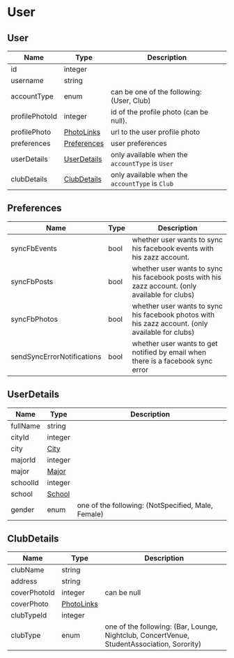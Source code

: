 User
=

User
-

|Name|Type|Description|
|----|----|-----------|
|id|integer||
|username|string||
|accountType|enum|can be one of the following: (User, Club)|
|profilePhotoId|integer|id of the profile photo (can be null).|
|profilePhoto|[PhotoLinks](https://github.com/zazzlife/api-docs/blob/master/objects/PhotoLinks.md)|url to the user profile photo|
|preferences|[Preferences](https://github.com/zazzlife/api-docs/blob/master/objects/user.md#preferences)|user preferences|
|userDetails|[UserDetails](https://github.com/zazzlife/api-docs/blob/master/objects/user.md#userdetails)|only available when the `accountType` is `User`|
|clubDetails|[ClubDetails](https://github.com/zazzlife/api-docs/blob/master/objects/user.md#clubdetails)|only available when the `accountType` is `Club`|

Preferences
-
|Name|Type|Description|
|----|----|-----------|
|syncFbEvents|bool|whether user wants to sync his facebook events with his zazz account.|
|syncFbPosts|bool|whether user wants to sync his facebook posts with his zazz account. (only available for clubs)|
|syncFbPhotos|bool|whether user wants to sync his facebook photos with his zazz account. (only available for clubs)|
|sendSyncErrorNotifications|bool|whether user wants to get notified by email when there is a facebook sync error|

UserDetails
-
|Name|Type|Description|
|----|----|-----------|
|fullName|string||
|cityId|integer||
|city|[City](https://github.com/zazzlife/api-docs/blob/master/objects/city.md)||
|majorId|integer||
|major|[Major](https://github.com/zazzlife/api-docs/blob/master/objects/major.md)||
|schoolId|integer||
|school|[School](https://github.com/zazzlife/api-docs/blob/master/objects/school.md)||
|gender|enum|one of the following: (NotSpecified, Male, Female)|


ClubDetails
-
|Name|Type|Description|
|----|----|-----------|
|clubName|string||
|address|string||
|coverPhotoId|integer|can be null|
|coverPhoto|[PhotoLinks](https://github.com/zazzlife/api-docs/blob/master/objects/PhotoLinks.md)|
|clubTypeId|integer||
|clubType|enum|one of the following: (Bar, Lounge, Nightclub, ConcertVenue, StudentAssociation, Sorority)|
